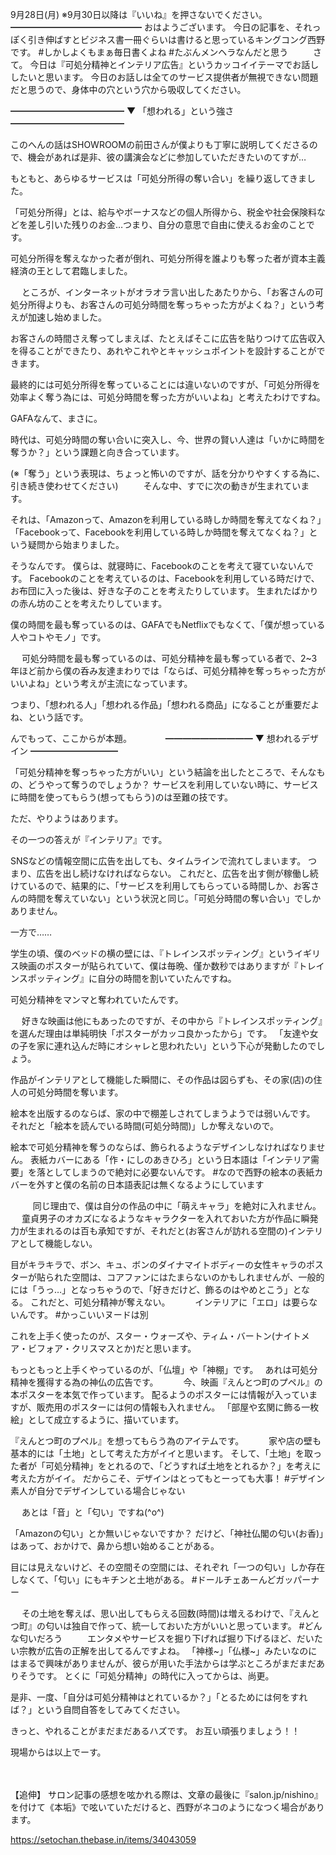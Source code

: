 9月28日(月) ※9月30日以降は『いいね』を押さないでください。
━━━━━━━━━━━━━━━
おはようございます。
今日の記事を、それっぽく引き伸ばすとビジネス書一冊ぐらいは書けると思っているキングコング西野です。
#しかしよくもまぁ毎日書くよね
#たぶんメンヘラなんだと思う
　
　
さて。
今日は『可処分精神とインテリア広告』というカッコイイテーマでお話ししたいと思います。
今日のお話しは全てのサービス提供者が無視できない問題だと思うので、身体中の穴という穴から吸収してください。
　
　

━━━━━━━━━━━━━
▼ 「想われる」という強さ
━━━━━━━━━━━━━

このへんの話はSHOWROOMの前田さんが僕よりも丁寧に説明してくださるので、機会があれば是非、彼の講演会などに参加していただきたいのてすが…

もともと、あらゆるサービスは「可処分所得の奪い合い」を繰り返してきました。

「可処分所得」とは、給与やボーナスなどの個人所得から、税金や社会保険料などを差し引いた残りのお金…つまり、自分の意思で自由に使えるお金のことです。

可処分所得を奪えなかった者が倒れ、可処分所得を誰よりも奪った者が資本主義経済の王として君臨しました。

　
ところが、インターネットがオラオラ言い出したあたりから、「お客さんの可処分所得よりも、お客さんの可処分時間を奪っちゃった方がよくね？」という考えが加速し始めました。

お客さんの時間さえ奪ってしまえば、たとえばそこに広告を貼りつけて広告収入を得ることができたり、あれやこれやとキャッシュポイントを設計することができます。

最終的には可処分所得を奪っていることには違いないのですが、「可処分所得を効率よく奪う為には、可処分時間を奪った方がいいよね」と考えたわけですね。

GAFAなんて、まさに。

時代は、可処分時間の奪い合いに突入し、今、世界の賢い人達は「いかに時間を奪うか？」という課題と向き合っています。

(※「奪う」という表現は、ちょっと怖いのですが、話を分かりやすくする為に、引き続き使わせてください)
　
　
そんな中、すでに次の動きが生まれています。

それは、「Amazonって、Amazonを利用している時しか時間を奪えてなくね？」「Facebookって、Facebookを利用している時しか時間を奪えてなくね？」という疑問から始まりました。

そうなんです。
僕らは、就寝時に、Facebookのことを考えて寝ていないんです。
Facebookのことを考えているのは、Facebookを利用している時だけで、お布団に入った後は、好きな子のことを考えたりしています。
生まれたばかりの赤ん坊のことを考えたりしています。
　

僕の時間を最も奪っているのは、GAFAでもNetflixでもなくて、「僕が想っている人やコトやモノ」です。

　
可処分時間を最も奪っているのは、可処分精神を最も奪っている者で、2~3年ほど前から僕の呑み友達まわりでは「ならば、可処分精神を奪っちゃった方がいいよね」という考えが主流になっています。

つまり、「想われる人」「想われる作品」「想われる商品」になることが重要だよね、という話です。

んでもって、ここからが本題。
　
　　
━━━━━━━━━━
▼ 想われるデザイン
━━━━━━━━━━

「可処分精神を奪っちゃった方がいい」という結論を出したところで、そんなもの、どうやって奪うのでしょうか？
サービスを利用していない時に、サービスに時間を使ってもらう(想ってもらう)のは至難の技です。

ただ、やりようはあります。

その一つの答えが『インテリア』です。

SNSなどの情報空間に広告を出しても、タイムラインで流れてしまいます。
つまり、広告を出し続けなければならない。
これだと、広告を出す側が稼働し続けているので、結果的に、「サービスを利用してもらっている時間しか、お客さんの時間を奪えていない」という状況と同じ。「可処分時間の奪い合い」でしかありません。

一方で……

学生の頃、僕のベッドの横の壁には、『トレインスポッティング』というイギリス映画のポスターが貼られていて、僕は毎晩、僅か数秒ではありますが『トレインスポッティング』に自分の時間を割いていたんですね。

可処分精神をマンマと奪われていたんです。

　
好きな映画は他にもあったのですが、その中から『トレインスポッティング』を選んだ理由は単純明快「ポスターがカッコ良かったから」です。
「友達や女の子を家に連れ込んだ時にオシャレと思われたい」という下心が発動したのでしょう。

作品がインテリアとして機能した瞬間に、その作品は図らずも、その家(店)の住人の可処分時間を奪います。

絵本を出版するのならば、家の中で棚差しされてしまうようでは弱いんです。
それだと「絵本を読んでいる時間(可処分時間)」しか奪えないので。

絵本で可処分精神を奪うのならば、飾られるようなデザインしなければなりません。
表紙カバーにある「作・にしのあきひろ」という日本語は「インテリア需要」を落としてしまうので絶対に必要ないんです。
#なので西野の絵本の表紙カバーを外すと僕の名前の日本語表記は無くなるようにしています

　
　
同じ理由で、僕は自分の作品の中に「萌えキャラ」を絶対に入れません。
　
童貞男子のオカズになるようなキャラクターを入れておいた方が作品に瞬発力が生まれるのは百も承知ですが、それだと(お客さんが訪れる空間の)インテリアとして機能しない。

目がキラキラで、ボン、キュ、ボンのダイナマイトボディーの女性キャラのポスターが貼られた空間は、コアファンにはたまらないのかもしれませんが、一般的には「うっ…」となっちゃうので、「好きだけど、飾るのはやめとこう」となる。
これだと、可処分精神が奪えない。
　
　
インテリアに「エロ」は要らないんです。
#かっこいいヌードは別
　

これを上手く使ったのが、スター・ウォーズや、ティム・バートン(ナイトメア・ビフォア・クリスマスとか)だと思います。

もっともっと上手くやっているのが、「仏壇」や「神棚」です。　
あれは可処分精神を獲得する為の神仏の広告です。
　
　
今、映画『えんとつ町のプペル』の本ポスターを本気で作っています。
配るようのポスターには情報が入っていますが、販売用のポスターには何の情報も入れません。
「部屋や玄関に飾る一枚絵」として成立するように、描いています。

『えんとつ町のプペル』を想ってもらう為のアイテムです。
　
　
家や店の壁も基本的には「土地」として考えた方がイイと思います。
そして、「土地」を取った者が「可処分精神」をとれるので、「どうすれば土地をとれるか？」を考えに考えた方がイイ。
だからこそ、デザインはとってもとーっても大事！
#デザイン素人が自分でデザインしている場合じゃない

　
あとは「音」と「匂い」ですね(^o^)

「Amazonの匂い」とか無いじゃないですか？
だけど、「神社仏閣の匂い(お香)」はあって、おかけで、鼻から想い始めることがある。

目には見えないけど、その空間その空間には、それぞれ「一つの匂い」しか存在しなくて、「匂い」にもキチンと土地がある。
#ドールチェあーんどガッパーナー

　
その土地を奪えば、思い出してもらえる回数(時間)は増えるわけで、『えんとつ町』の匂いは独自で作って、統一しておいた方がいいと思っています。
#どんな匂いだろう
　
　
エンタメやサービスを掘り下げれば掘り下げるほど、だいたい宗教が広告の正解を出してるんですよね。
「神様~」「仏様~」みたいなのにはまるで興味がありませんが、彼らが用いた手法からは学ぶところがまだまだありそうです。
とくに「可処分精神」の時代に入ってからは、尚更。

是非、一度、「自分は可処分精神はとれているか？」「とるためには何をすれば？」という自問自答をしてみてください。

きっと、やれることがまだまだあるハズです。
お互い頑張りましょう！！

現場からは以上でーす。

　
　

【追伸】
サロン記事の感想を呟かれる際は、文章の最後に『salon.jp/nishino』を付けて《本垢》で呟いていただけると、西野がネコのようになつく場合があります。

https://setochan.thebase.in/items/34043059
